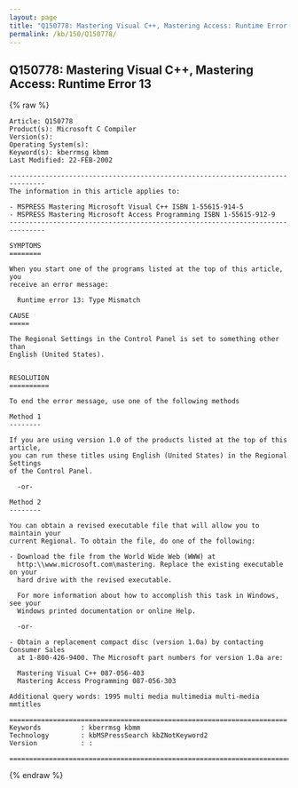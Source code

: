 ```yaml
---
layout: page
title: "Q150778: Mastering Visual C++, Mastering Access: Runtime Error 13"
permalink: /kb/150/Q150778/
---
```


## Q150778: Mastering Visual C++, Mastering Access: Runtime Error 13

{% raw %}

	Article: Q150778
	Product(s): Microsoft C Compiler
	Version(s): 
	Operating System(s): 
	Keyword(s): kberrmsg kbmm
	Last Modified: 22-FEB-2002
	
	-------------------------------------------------------------------------------
	The information in this article applies to:
	
	- MSPRESS Mastering Microsoft Visual C++ ISBN 1-55615-914-5 
	- MSPRESS Mastering Microsoft Access Programming ISBN 1-55615-912-9 
	-------------------------------------------------------------------------------
	
	SYMPTOMS
	========
	
	When you start one of the programs listed at the top of this article, you
	receive an error message:
	
	  Runtime error 13: Type Mismatch
	
	CAUSE
	=====
	
	The Regional Settings in the Control Panel is set to something other than
	English (United States).
	
	
	RESOLUTION
	==========
	
	To end the error message, use one of the following methods
	
	Method 1
	--------
	
	If you are using version 1.0 of the products listed at the top of this article,
	you can run these titles using English (United States) in the Regional Settings
	of the Control Panel.
	
	  -or-
	
	Method 2
	--------
	
	You can obtain a revised executable file that will allow you to maintain your
	current Regional. To obtain the file, do one of the following:
	
	- Download the file from the World Wide Web (WWW) at
	  http:\\www.microsoft.com\mastering. Replace the existing executable on your
	  hard drive with the revised executable.
	
	  For more information about how to accomplish this task in Windows, see your
	  Windows printed documentation or online Help.
	
	  -or-
	
	- Obtain a replacement compact disc (version 1.0a) by contacting Consumer Sales
	  at 1-800-426-9400. The Microsoft part numbers for version 1.0a are:
	
	  Mastering Visual C++ 087-056-403
	  Mastering Access Programming 087-056-303
	
	Additional query words: 1995 multi media multimedia multi-media mmtitles
	
	======================================================================
	Keywords          : kberrmsg kbmm 
	Technology        : kbMSPressSearch kbZNotKeyword2
	Version           : :
	
	=============================================================================
	

{% endraw %}

